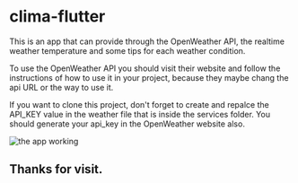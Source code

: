 # clima-flutter

This is an app that can provide through the OpenWeather API, the realtime weather temperature and some tips for each weather condition.

To use the OpenWeather API you should visit their website and follow the instructions of how to use it in your project, because they maybe chang the api URL or the way to use it.

If you want to clone this project, don't forget to create and repalce the API_KEY value in the weather file that is inside the services folder. You should generate your api_key in the OpenWeather website also.

![the app working](https://media.giphy.com/media/lovw0CBCxNDQwJkQYv/giphy.gif)

## Thanks for visit.
